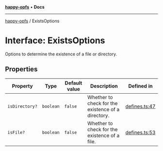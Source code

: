 [**happy-opfs**](../README.md) • **Docs**

***

[happy-opfs](../README.md) / ExistsOptions

# Interface: ExistsOptions

Options to determine the existence of a file or directory.

## Properties

| Property | Type | Default value | Description | Defined in |
| ------ | ------ | ------ | ------ | ------ |
| `isDirectory?` | `boolean` | `false` | Whether to check for the existence of a directory. | [defines.ts:47](https://github.com/JiangJie/happy-opfs/blob/fa6bc23a30a47c302610ab09429219f90b89d4ad/src/fs/defines.ts#L47) |
| `isFile?` | `boolean` | `false` | Whether to check for the existence of a file. | [defines.ts:53](https://github.com/JiangJie/happy-opfs/blob/fa6bc23a30a47c302610ab09429219f90b89d4ad/src/fs/defines.ts#L53) |
